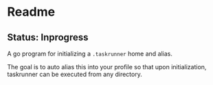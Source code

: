 # Readme

## Status: Inprogress

A go program for initializing  a `.taskrunner` home and alias.

The goal is to auto alias this into your profile so that upon initialization, taskrunner can be executed from any directory.
